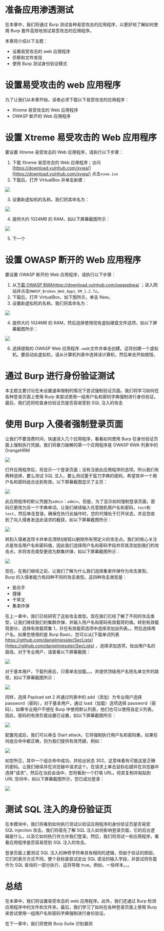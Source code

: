 # 准备应用渗透测试

在本章中，我们将通过 Burp 测试各种易受攻击的应用程序，以更好地了解如何使用 Burp 套件高效地测试易受攻击的应用程序。

本章将介绍以下主题：

*   设置易受攻击的 web 应用程序
*   侦察和文件发现
*   使用 Burp 测试身份验证模式

# 设置易受攻击的 web 应用程序

为了让我们从本章开始，读者必须下载以下易受攻击的应用程序：

*   Xtreme 易受攻击的 Web 应用程序
*   OWASP 断开的 Web 应用程序

# 设置 Xtreme 易受攻击的 Web 应用程序

要设置 Xtreme 易受攻击的 Web 应用程序，请执行以下步骤：

1.  下载 Xtreme 易受攻击的 Web 应用程序；访问[https://download.vulnhub.com/xvwa/](https://download.vulnhub.com/xvwa/) 点击`xvwa.iso`
2.  下载后，打开 VirtualBox 并单击新建：

![](Images/a86747de-adb5-4943-9075-10961de7fba1.png)

3.  设置新虚拟机的名称。我们将其命名为：

![](Images/80d4adf4-e585-4d98-8014-2f5463b15c48.png)

4.  提供大约 1024MB 的 RAM，如以下屏幕截图所示：

![](Images/cb8b621f-fb84-4a08-8b58-2f476f3b2ee8.png)

5.  下一个

# 设置 OWASP 断开的 Web 应用程序

要设置 OWASP 断开的 Web 应用程序，请执行以下步骤：

1.  从[下载 OWASP BWAhttps://download.vulnhub.com/owaspbwa/](https://download.vulnhub.com/owaspbwa/) ；进入网站并点击`OWASP_Broken_Web_Apps_VM_1.2.7z`。
2.  下载后，打开 VirtualBox，如下图所示，单击 New。
3.  设置新虚拟机的名称。我们将其命名为：

![](Images/5893c761-1f94-4240-a41c-5c9158398ea6.png)

4.  提供大约 1024MB 的 RAM，然后选择使用现有虚拟硬盘文件选项，如以下屏幕截图所示：

![](Images/9c04b8ce-c9ab-4672-b432-581f8c4bd3e4.png)

6.  选择提取的 OWASP Web 应用程序`.vmdk`文件并单击创建。这将创建一个虚拟机。要启动此虚拟机，请从计算机列表中选择该计算机，然后单击开始按钮。

# 通过 Burp 进行身份验证测试

本主题主要讨论在未设置速率限制的情况下尝试强制验证页面。我们将学习如何在各种登录页面上使用 Burp 来尝试使用一组用户名和密码字典强制进行身份验证。最后，我们还将检查身份验证页是否容易受到 SQL 注入的攻击

# 使用 Burp 入侵者强制登录页面

让我们不要浪费时间，快速进入几个应用程序，看看如何使用 Burp 在身份验证页面上强制执行凭据。我们将暴力破解的第一个应用程序是 OWASP BWA 列表中的 OrangeHRM

![](Images/b68a9314-73a9-448e-8841-5bff0669f1c4.png)

打开应用程序后，将显示一个登录页面；没有注册此应用程序的选项。所以我们有两种选择，要么测试 SQL 注入，要么测试基于蛮力字典的密码，希望其中一个用户名和密码组合达到有效。以下屏幕截图显示了主页：

![](Images/c69978bb-809f-4c5a-ba2c-ddf25fd741f8.png)

此应用程序的默认凭据为`admin`：`admin`，但是，为了显示如何强制登录页面，密码已更改为另一个字典单词。让我们继续输入任意随机用户名和密码，`test`和`test`，然后单击登录。确保在执行此操作时，您的代理处于打开状态，并且您收到了向入侵者发送此请求的截获，如以下屏幕截图所示：

![](Images/3ce96fac-ce63-4b5c-b79b-8c9671988a5b.png)

转到入侵者选项卡并单击清除§按钮以删除所有预定义的攻击点。我们的核心关注点是攻击用户名和密码值，因此我们选择用户名和密码字段并将其添加到我们的攻击点，并将攻击类型更改为群集炸弹，如以下屏幕截图所示：

![](Images/657a6572-c8a7-40cd-a3a4-91c41e77f54d.png)

现在，在我们继续之前，让我们了解为什么我们选择集束炸弹作为攻击类型。Burp 的入侵者能力有四种不同的攻击类型。这四种攻击类型是：

*   狙击手
*   撞锤
*   干草叉
*   集束炸弹

在上一章中，我们已经研究了这些攻击类型。现在我们已经了解了不同的攻击类型，让我们继续我们的集群炸弹，并输入用户名和密码有效载荷的值。转到有效载荷部分，选择有效载荷集 1，并在有效载荷选项中选择添加自列表。。然后选择用户名。如果您使用的是 Burp Basic，您可以从[下载单词列表 https://github.com/danielmiessler/SecLists](https://github.com/danielmiessler/SecLists) ，选择添加选项，给出用户名的路径。对于专业用户，请查看以下屏幕截图：

![](Images/283f0b74-34f0-492f-a573-e00a88716800.png)

对于基本用户，下载列表后，只需单击加载。。。并提供顶级用户名短名单文件的路径，如以下屏幕截图所示：

![](Images/76fd4f0c-6776-4ac0-9957-536f95fb10a3.png)

同样，选择 Payload set 2 并通过列表中的 add（添加）为专业用户选择 password（密码），对于基本用户，通过 load（加载）选项选择 password（密码）。如果专业用户不想在 Burp 中使用默认列表，他们也可以使用自定义列表。因此，密码的有效负载设置已设置，如以下屏幕截图所示：

![](Images/e8099b04-f4e3-49e8-b4df-28ab20d2afbe.png)

配置完成后，我们可以单击 Start attack，它将强制执行用户名和密码集，如果任何组合命中都正确，则为我们提供有效凭据，例如：

![](Images/95c9ac8c-9548-4974-8901-d592c8acb198.png)

如您所见，其中一个组合命中成功，并给出状态 302，这意味着有可能这是正确的密码。让我们继续并在浏览器中请求这个。在请求上单击鼠标右键并在浏览器中选择“请求”，然后在当前会话中，您将看到一个打嗝 URL。将其复制并粘贴到 URL 空间中，如以下屏幕截图所示，您已成功登录：

![](Images/d49069ea-b3b3-4c81-8065-7c195a7c97dd.png)

# 测试 SQL 注入的身份验证页

在本模块中，我们将看到如何执行测试以验证应用程序的身份验证页是否易受 SQL injeciton 攻击。我们将首先了解 SQL 注入如何影响登录页面，它的后台逻辑是什么，以及它如何执行并允许我们登录。然后，我们将测试一些应用程序，看看应用程序是否容易受到 SQL 注入的攻击。

登录页面上要测试 SQL 注入的神奇字符串具有相同的逻辑，但由于验证的原因，它们的表示方式不同。整个目标是尝试走出 SQL 语法的输入字段，并尝试将负载作为 SQL 查询的一部分执行，这将导致 true。例如，一些样本。。。

# 总结

在本章中，我们将设置易受攻击的 web 应用程序。此外，我们还通过 Burp 检测应用程序中的文件和文件夹。最后，我们学习了如何在各种登录页面上使用 Burp 来尝试使用一组用户名和密码字典强制进行身份验证。

在下一章中，我们将使用 Burp Suite 识别漏洞